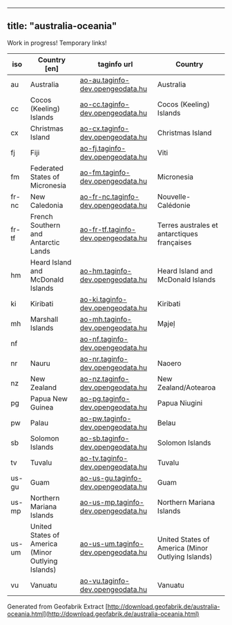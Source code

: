 
---
title: "australia-oceania"
---

Work in progress!  Temporary links! 

iso             | Country [en]   | taginfo url    |  Country        
----------------|----------------|----------------| -------------
au | Australia  | [ao-au.taginfo-dev.opengeodata.hu](http://ao-au.taginfo-dev.opengeodata.hu) |   Australia 
cc | Cocos (Keeling) Islands  | [ao-cc.taginfo-dev.opengeodata.hu](http://ao-cc.taginfo-dev.opengeodata.hu) |   Cocos (Keeling) Islands 
cx | Christmas Island  | [ao-cx.taginfo-dev.opengeodata.hu](http://ao-cx.taginfo-dev.opengeodata.hu) |   Christmas Island 
fj | Fiji  | [ao-fj.taginfo-dev.opengeodata.hu](http://ao-fj.taginfo-dev.opengeodata.hu) |   Viti 
fm | Federated States of Micronesia  | [ao-fm.taginfo-dev.opengeodata.hu](http://ao-fm.taginfo-dev.opengeodata.hu) |   Micronesia 
fr-nc | New Caledonia  | [ao-fr-nc.taginfo-dev.opengeodata.hu](http://ao-fr-nc.taginfo-dev.opengeodata.hu) |   Nouvelle-Calédonie 
fr-tf | French Southern and Antarctic Lands  | [ao-fr-tf.taginfo-dev.opengeodata.hu](http://ao-fr-tf.taginfo-dev.opengeodata.hu) |   Terres australes et antarctiques françaises 
hm | Heard Island and McDonald Islands  | [ao-hm.taginfo-dev.opengeodata.hu](http://ao-hm.taginfo-dev.opengeodata.hu) |   Heard Island and McDonald Islands 
ki | Kiribati  | [ao-ki.taginfo-dev.opengeodata.hu](http://ao-ki.taginfo-dev.opengeodata.hu) |   Kiribati 
mh | Marshall Islands  | [ao-mh.taginfo-dev.opengeodata.hu](http://ao-mh.taginfo-dev.opengeodata.hu) |   M̧ajeļ 
nf |   | [ao-nf.taginfo-dev.opengeodata.hu](http://ao-nf.taginfo-dev.opengeodata.hu) |    
nr | Nauru  | [ao-nr.taginfo-dev.opengeodata.hu](http://ao-nr.taginfo-dev.opengeodata.hu) |   Naoero 
nz | New Zealand  | [ao-nz.taginfo-dev.opengeodata.hu](http://ao-nz.taginfo-dev.opengeodata.hu) |   New Zealand/Aotearoa 
pg | Papua New Guinea  | [ao-pg.taginfo-dev.opengeodata.hu](http://ao-pg.taginfo-dev.opengeodata.hu) |   Papua Niugini 
pw | Palau  | [ao-pw.taginfo-dev.opengeodata.hu](http://ao-pw.taginfo-dev.opengeodata.hu) |   Belau 
sb | Solomon Islands  | [ao-sb.taginfo-dev.opengeodata.hu](http://ao-sb.taginfo-dev.opengeodata.hu) |   Solomon Islands 
tv | Tuvalu  | [ao-tv.taginfo-dev.opengeodata.hu](http://ao-tv.taginfo-dev.opengeodata.hu) |   Tuvalu 
us-gu | Guam  | [ao-us-gu.taginfo-dev.opengeodata.hu](http://ao-us-gu.taginfo-dev.opengeodata.hu) |   Guam 
us-mp | Northern Mariana Islands  | [ao-us-mp.taginfo-dev.opengeodata.hu](http://ao-us-mp.taginfo-dev.opengeodata.hu) |   Northern Mariana Islands 
us-um | United States of America (Minor Outlying Islands)  | [ao-us-um.taginfo-dev.opengeodata.hu](http://ao-us-um.taginfo-dev.opengeodata.hu) |   United States of America (Minor Outlying Islands) 
vu | Vanuatu  | [ao-vu.taginfo-dev.opengeodata.hu](http://ao-vu.taginfo-dev.opengeodata.hu) |   Vanuatu 


Generated from Geofabrik Extract [http://download.geofabrik.de/australia-oceania.html](http://download.geofabrik.de/australia-oceania.html)